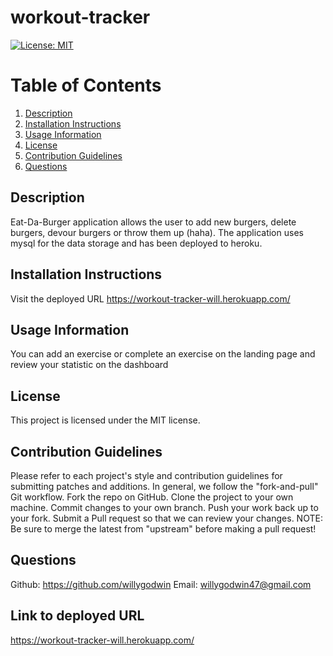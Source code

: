 # workout-tracker
[![License: MIT](https://img.shields.io/badge/License-MIT-yellow.svg)](https://opensource.org/licenses/MIT)


# Table of Contents
1. [Description](#description) 
2. [Installation Instructions](#installation-instructions)  
3. [Usage Information](#usage-information)  
4. [License](#license)  
5. [Contribution Guidelines](#contribution-guidelines)  
6. [Questions](#questions) 


## Description
Eat-Da-Burger application allows the user to add new burgers, delete burgers, devour burgers or throw them up (haha).  The application uses mysql for the data storage and has been deployed to heroku. 

## Installation Instructions
Visit the deployed URL https://workout-tracker-will.herokuapp.com/


## Usage Information 
You can add an exercise or complete an exercise on the landing page and review your statistic on the dashboard


## License
This project is licensed under the MIT license.


## Contribution Guidelines
Please refer to each project's style and contribution guidelines for submitting patches and additions. In general, we follow the "fork-and-pull" Git workflow.
Fork the repo on GitHub. 
Clone the project to your own machine. 
Commit changes to your own branch. 
Push your work back up to your fork. Submit a Pull request so that we can review your changes. 
NOTE: Be sure to merge the latest from "upstream" before making a pull request!


## Questions 
Github:
https://github.com/willygodwin
Email:
willygodwin47@gmail.com

## Link to deployed URL 
https://workout-tracker-will.herokuapp.com/
